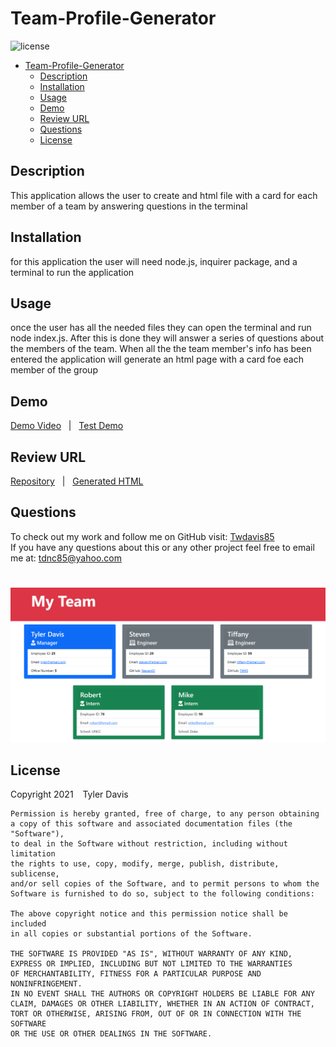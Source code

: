 # Team-Profile-Generator
![license](https://img.shields.io/badge/license-MIT-blue)
- [Team-Profile-Generator](#team-profile-generator)
  - [Description](#description)
  - [Installation](#installation)
  - [Usage](#usage)
  - [Demo](#demo)
  - [Review URL](#review-url)
  - [Questions](#questions)
  - [License](#license)

## Description
This application allows the user to create and html file with a card for each member of a team by answering questions in the terminal
## Installation
for this application the user will need node.js, inquirer package, and a terminal to run the application
## Usage
once the user has all the needed files they can open the terminal and run node index.js. After this is done they will answer a series of questions about the members of the team.  When all the the team member's info has been entered the application will generate an html page with a card foe each member of the group
## Demo
[Demo Video](https://drive.google.com/file/d/1KbZgf7ieZfiYDSZIV2flXEWASwYcxKAM/view?usp=sharing) &nbsp; | &nbsp;
[Test Demo](https://drive.google.com/file/d/1YRfdHo7gC_bLkEIvqJiQMQ6XWt3RQ6N6/view?usp=sharing)
## Review URL
[Repository](https://github.com/Twdavis85/Team-Profile-Generator) &nbsp; | &nbsp; 
[Generated HTML](https://twdavis85.github.io/Team-Profile-Generator/)
## Questions
To check out my work and follow me on GitHub visit: [Twdavis85](https://github.com/Twdavis85) <br/>
If you have any questions about this or any other project feel free to email me at: [tdnc85@yahoo.com](mailto:tdnc85@yahoo.com)

#
![Screenshot of generated html page](./images/teamscreenshot.png)

## License
Copyright 2021 &ensp; Tyler Davis

    Permission is hereby granted, free of charge, to any person obtaining
    a copy of this software and associated documentation files (the "Software"),
    to deal in the Software without restriction, including without limitation
    the rights to use, copy, modify, merge, publish, distribute, sublicense,
    and/or sell copies of the Software, and to permit persons to whom the
    Software is furnished to do so, subject to the following conditions:
    
    The above copyright notice and this permission notice shall be included
    in all copies or substantial portions of the Software.
    
    THE SOFTWARE IS PROVIDED "AS IS", WITHOUT WARRANTY OF ANY KIND, 
    EXPRESS OR IMPLIED, INCLUDING BUT NOT LIMITED TO THE WARRANTIES 
    OF MERCHANTABILITY, FITNESS FOR A PARTICULAR PURPOSE AND NONINFRINGEMENT. 
    IN NO EVENT SHALL THE AUTHORS OR COPYRIGHT HOLDERS BE LIABLE FOR ANY 
    CLAIM, DAMAGES OR OTHER LIABILITY, WHETHER IN AN ACTION OF CONTRACT, 
    TORT OR OTHERWISE, ARISING FROM, OUT OF OR IN CONNECTION WITH THE SOFTWARE 
    OR THE USE OR OTHER DEALINGS IN THE SOFTWARE.